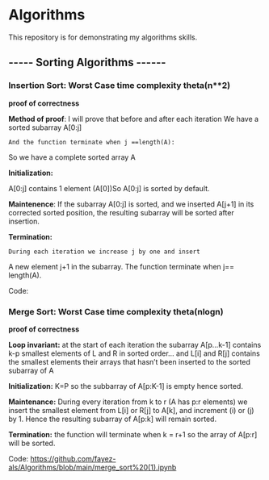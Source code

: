 # Algorithms


This repository is for demonstrating my algorithms skills.




## ----- Sorting Algorithms ------

### Insertion Sort: Worst Case time complexity theta(n**2)

**proof of correctness**

**Method of proof**:
	I will prove that before and after each iteration
	We have a sorted subarray A[0:j]
	
	And the function terminate when j ==length(A):
  So we have a complete sorted array A

**Initialization:**
	
  A[0:j] contains 1 element (A[0])So A[0:j] is sorted by default.
  
**Maintenence**:
  	If the subarray A[0:j] is sorted, and we inserted A[j+1]
    in its corrected sorted position, the resulting subarray will be sorted after insertion.
    
    
 **Termination:**
 
 	During each iteration we increase j by one and insert
  A new element j+1 in the subarray. The function terminate when  j== length(A).
  
  Code:
  
  

  








### Merge Sort: Worst Case time complexity theta(nlogn)

**proof of correctness**

**Loop invariant:**
  at the start of each iteration the subarray A[p…k-1] contains k-p smallest elements of L and R in sorted order… and L[i] and R[j] contains the smallest elements their arrays   that hasn’t been inserted to the sorted subarray of A

**Initialization:** 
  K=P so the subbarray of A[p:K-1] is empty hence sorted.

**Maintenance:** 
  During every iteration from k to r
  (A has p:r elements) we insert the smallest element from L[i] or R[j] to A[k], and increment (i) or (j) by 1.
  Hence the resulting subarray of A[p:k] will remain sorted.

**Termination:** 
  the function will terminate when k = r+1 so the array of A[p:r] will be sorted.


Code: https://github.com/fayez-als/Algorithms/blob/main/merge_sort%20(1).ipynb



